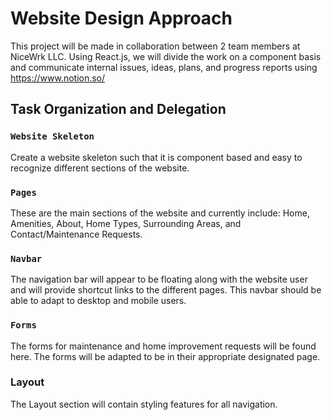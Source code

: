 # Website Design Approach

This project will be made in collaboration between 2 team members at NiceWrk LLC. Using React.js, we will divide the work on a component basis and communicate internal issues, ideas, plans, and progress reports using https://www.notion.so/


## Task Organization and Delegation

### `Website Skeleton`

Create a website skeleton such that it is component based and easy to recognize different sections of the website.

### `Pages`

These are the main sections of the website and currently include: Home, Amenities, About, Home Types, Surrounding Areas, and Contact/Maintenance Requests.

### `Navbar`

The navigation bar will appear to be floating along with the website user and will provide shortcut links to the different pages. This navbar should be able to adapt to desktop and mobile users.

### `Forms`
The forms for maintenance and home improvement requests will be found here. The forms will be adapted to be in their appropriate designated page.

### Layout
The Layout section will contain styling features for all navigation.
